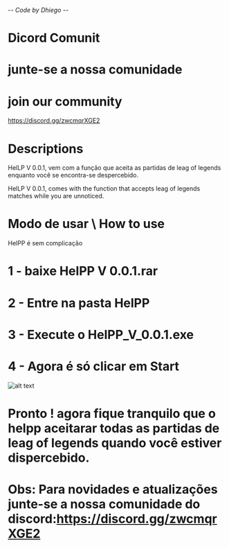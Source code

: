 -*- Code by Dhiego -*-
# Dicord Comunit
# junte-se a nossa comunidade
# join our community
https://discord.gg/zwcmqrXGE2



# Descriptions
HelLP V 0.0.1, vem com a função que aceita as partidas de leag of legends enquanto você se encontra-se despercebido.

HelLP V 0.0.1, comes with the function that accepts leag of legends matches while you are unnoticed.

# Modo de usar \ How to use

HelPP é sem complicação 

# 1 - baixe HelPP V 0.0.1.rar 
# 2 - Entre na pasta HelPP
# 3 - Execute o HelPP_V_0.0.1.exe
# 4 - Agora é só clicar em Start 
![alt text](http://url/to/img.png)

# Pronto ! agora fique tranquilo que o helpp aceitarar todas as partidas de leag of legends quando você estiver dispercebido.

# Obs: Para novidades e atualizações junte-se a nossa comunidade do discord:https://discord.gg/zwcmqrXGE2
